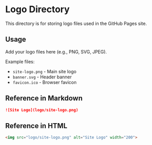 # Logo Directory

This directory is for storing logo files used in the GitHub Pages site.

## Usage

Add your logo files here (e.g., PNG, SVG, JPEG).

Example files:
- `site-logo.png` - Main site logo
- `banner.svg` - Header banner
- `favicon.ico` - Browser favicon

## Reference in Markdown

```markdown
![Site Logo](logo/site-logo.png)
```

## Reference in HTML

```html
<img src="logo/site-logo.png" alt="Site Logo" width="200">
```

